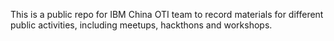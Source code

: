 This is a public repo for IBM China OTI team to record materials for different public activities, including meetups, hackthons and workshops.
